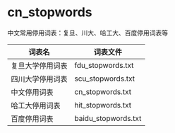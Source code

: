 # cn_stopwords

中文常用停用词表：复旦、川大、哈工大、百度停用词表等


| 词表名 | 词表文件 |
| - | - |
| 复旦大学停用词表 | fdu\_stopwords.txt   |
| 四川大学停用词表 | scu\_stopwords.txt   |
| 中文停用词表                   | cn\_stopwords.txt    |
| 哈工大停用词表                 | hit\_stopwords.txt   |
| 百度停用词表                   | baidu\_stopwords.txt |

